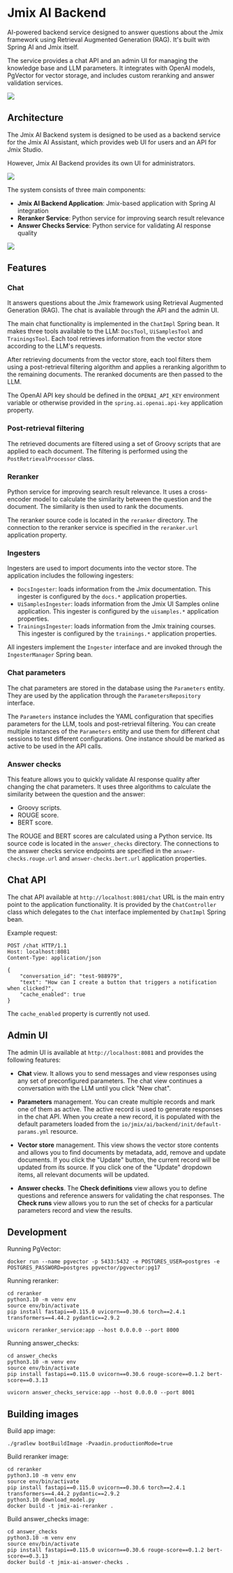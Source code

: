 # Jmix AI Backend

AI-powered backend service designed to answer questions about the Jmix framework using Retrieval Augmented Generation (RAG). It's built with Spring AI and Jmix itself. 

The service provides a chat API and an admin UI for managing the knowledge base and LLM parameters. It integrates with OpenAI models, PgVector for vector storage, and includes custom reranking and answer validation services.

![](docs/chat.png)

## Architecture

The Jmix AI Backend system is designed to be used as a backend service for the Jmix AI Assistant, which provides web UI for users and an API for Jmix Studio.

However, Jmix AI Backend provides its own UI for administrators. 

![](docs/jmix-ai-backend-system.drawio.svg)

The system consists of three main components:
- **Jmix AI Backend Application**: Jmix-based application with Spring AI integration
- **Reranker Service**: Python service for improving search result relevance
- **Answer Checks Service**: Python service for validating AI response quality

![](docs/jmix-ai-backend-containers.drawio.svg)

## Features

### Chat

It answers questions about the Jmix framework using Retrieval Augmented Generation (RAG). The chat is available through the API and the admin UI. 

The main chat functionality is implemented in the `ChatImpl` Spring bean. It makes three tools available to the LLM: `DocsTool`, `UiSamplesTool` and `TrainingsTool`. Each tool retrieves information from the vector store according to the LLM's requests.

After retrieving documents from the vector store, each tool filters them using a post-retrieval filtering algorithm and applies a reranking algorithm to the remaining documents. The reranked documents are then passed to the LLM.

The OpenAI API key should be defined in the `OPENAI_API_KEY` environment variable or otherwise provided in the `spring.ai.openai.api-key` application property.

### Post-retrieval filtering

The retrieved documents are filtered using a set of Groovy scripts that are applied to each document. The filtering is performed using the `PostRetrievalProcessor` class.

### Reranker

Python service for improving search result relevance. It uses a cross-encoder model to calculate the similarity between the question and the document. The similarity is then used to rank the documents.

The reranker source code is located in the `reranker` directory. The connection to the reranker service is specified in the `reranker.url` application property.

### Ingesters

Ingesters are used to import documents into the vector store. The application includes the following ingesters:
- `DocsIngester`: loads information from the Jmix documentation. This ingester is configured by the `docs.*` application properties.
- `UiSamplesIngester`: loads information from the Jmix UI Samples online application. This ingester is configured by the `uisamples.*` application properties.
- `TrainingsIngester`: loads information from the Jmix training courses. This ingester is configured by the `trainings.*` application properties.

All ingesters implement the `Ingester` interface and are invoked through the `IngesterManager` Spring bean.  

### Chat parameters

The chat parameters are stored in the database using the `Parameters` entity. They are used by the application through the `ParametersRepository` interface. 

The `Parameters` instance includes the YAML configuration that specifies parameters for the LLM, tools and post-retrieval filtering. You can create multiple instances of the `Parameters` entity and use them for different chat sessions to test different configurations. One instance should be marked as active to be used in the API calls. 

### Answer checks

This feature allows you to quickly validate AI response quality after changing the chat parameters. It uses three algorithms to calculate the similarity between the question and the answer:
- Groovy scripts. 
- ROUGE score.
- BERT score.

The ROUGE and BERT scores are calculated using a Python service. Its source code is located in the `answer_checks` directory. The connections to the answer checks service endpoints are specified in the `answer-checks.rouge.url` and `answer-checks.bert.url` application properties.

## Chat API

The chat API available at `http://localhost:8081/chat` URL is the main entry point to the application functionality. It is provided by the `ChatController` class which delegates to the `Chat` interface implemented by `ChatImpl` Spring bean.

Example request:
```
POST /chat HTTP/1.1
Host: localhost:8081
Content-Type: application/json

{
    "conversation_id": "test-988979",
    "text": "How can I create a button that triggers a notification when clicked?",
    "cache_enabled": true
}
```

The `cache_enabled` property is currently not used.

## Admin UI

The admin UI is available at `http://localhost:8081` and provides the following features:

- **Chat** view. It allows you to send messages and view responses using any set of preconfigured parameters. The chat view continues a conversation with the LLM until you click "New chat".

- **Parameters** management. You can create multiple records and mark one of them as active. The active record is used to generate responses in the chat API. When you create a new record, it is populated with the default parameters loaded from the `io/jmix/ai/backend/init/default-params.yml` resource.
    
- **Vector store** management. This view shows the vector store contents and allows you to find documents by metadata, add, remove and update documents. If you click the "Update" button, the current record will be updated from its source. If you click one of the "Update" dropdown items, all relevant documents will be updated.

- **Answer checks**. The **Check definitions** view allows you to define questions and reference answers for validating the chat responses. The **Check runs** view allows you to run the set of checks for a particular parameters record and view the results. 

## Development

Running PgVector:
```shell
docker run --name pgvector -p 5433:5432 -e POSTGRES_USER=postgres -e POSTGRES_PASSWORD=postgres pgvector/pgvector:pg17
```

Running reranker:
```shell
cd reranker
python3.10 -m venv env
source env/bin/activate
pip install fastapi==0.115.0 uvicorn==0.30.6 torch==2.4.1 transformers==4.44.2 pydantic==2.9.2

uvicorn reranker_service:app --host 0.0.0.0 --port 8000
```

Running answer_checks:
```shell
cd answer_checks
python3.10 -m venv env
source env/bin/activate
pip install fastapi==0.115.0 uvicorn==0.30.6 rouge-score==0.1.2 bert-score==0.3.13

uvicorn answer_checks_service:app --host 0.0.0.0 --port 8001
```

## Building images

Build app image:
```shell
./gradlew bootBuildImage -Pvaadin.productionMode=true
```

Build reranker image:
```shell
cd reranker
python3.10 -m venv env
source env/bin/activate
pip install fastapi==0.115.0 uvicorn==0.30.6 torch==2.4.1 transformers==4.44.2 pydantic==2.9.2
python3.10 download_model.py
docker build -t jmix-ai-reranker .
```

Build answer_checks image:
```shell
cd answer_checks
python3.10 -m venv env
source env/bin/activate
pip install fastapi==0.115.0 uvicorn==0.30.6 rouge-score==0.1.2 bert-score==0.3.13
docker build -t jmix-ai-answer-checks .
```
